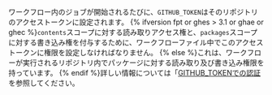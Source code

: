 ワークフロー内のジョブが開始されるたびに、`GITHUB_TOKEN`はそのリポジトリのアクセストークンに設定されます。 {% ifversion fpt or ghes > 3.1 or ghae or ghec %}`contents`スコープに対する読み取りアクセス権と、`packages`スコープに対する書き込み権を付与するために、ワークフローファイル中でこのアクセストークンに権限を設定しなければなりません。 {% else %}これは、ワークフローが実行されるリポジトリ内でパッケージに対する読み取り及び書き込み権限を持っています。 {% endif %}詳しい情報については「[GITHUB_TOKENでの認証](/actions/configuring-and-managing-workflows/authenticating-with-the-github_token)を参照してください。

